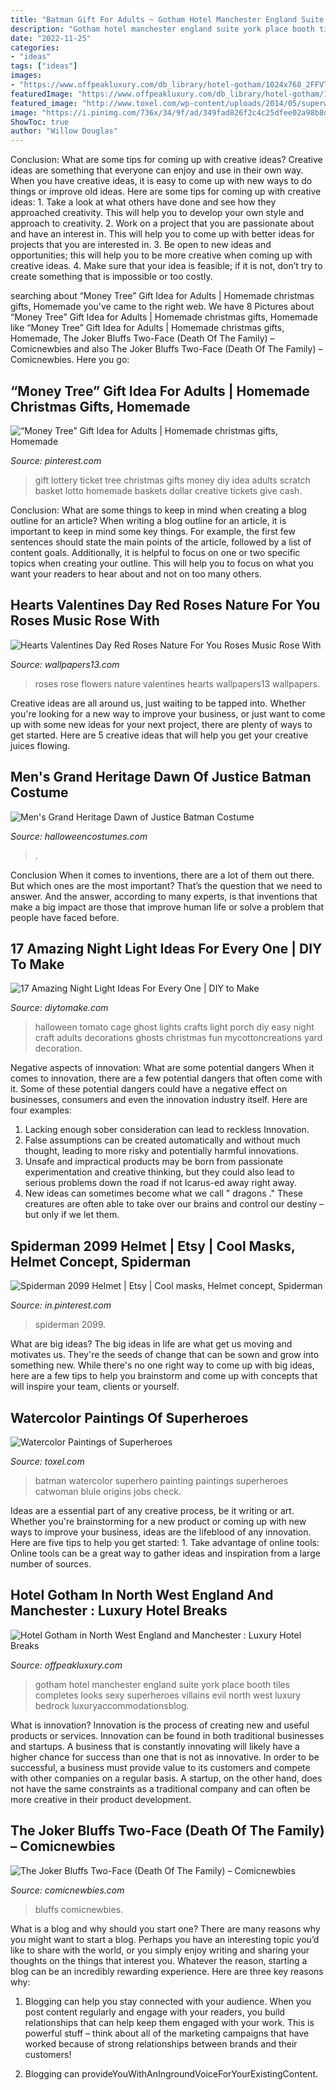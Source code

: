```yaml
---
title: "Batman Gift For Adults ~ Gotham Hotel Manchester England Suite York Place Booth Tiles Completes Looks Sexy Superheroes Villains Evil North West Luxury Bedrock Luxuryaccommodationsblog"
description: "Gotham hotel manchester england suite york place booth tiles completes looks sexy superheroes villains evil north west luxury bedrock luxuryaccommodationsblog"
date: "2022-11-25"
categories:
- "ideas"
tags: ["ideas"]
images:
- "https://www.offpeakluxury.com/db_library/hotel-gotham/1024x768_2FFVT_bank-managers-suite.jpg"
featuredImage: "https://www.offpeakluxury.com/db_library/hotel-gotham/1024x768_2FFVT_bank-managers-suite.jpg"
featured_image: "http://www.toxel.com/wp-content/uploads/2014/05/superwatercolor02.jpg"
image: "https://i.pinimg.com/736x/34/9f/ad/349fad826f2c4c25dfee02a98b8d1aee.jpg"
ShowToc: true
author: "Willow Douglas"
---
```



Conclusion: What are some tips for coming up with creative ideas?
Creative ideas are something that everyone can enjoy and use in their own way. When you have creative ideas, it is easy to come up with new ways to do things or improve old ideas. Here are some tips for coming up with creative ideas: 1. Take a look at what others have done and see how they approached creativity. This will help you to develop your own style and approach to creativity. 2. Work on a project that you are passionate about and have an interest in. This will help you to come up with better ideas for projects that you are interested in. 3. Be open to new ideas and opportunities; this will help you to be more creative when coming up with creative ideas. 4. Make sure that your idea is feasible; if it is not, don’t try to create something that is impossible or too costly. 
	

		
searching about “Money Tree” Gift Idea for Adults | Homemade christmas gifts, Homemade you've came to the right web. We have 8 Pictures about “Money Tree” Gift Idea for Adults | Homemade christmas gifts, Homemade like “Money Tree” Gift Idea for Adults | Homemade christmas gifts, Homemade, The Joker Bluffs Two-Face (Death Of The Family) – Comicnewbies and also The Joker Bluffs Two-Face (Death Of The Family) – Comicnewbies. Here you go:
		
    
## “Money Tree” Gift Idea For Adults | Homemade Christmas Gifts, Homemade

<img loading=lazy src="https://i.pinimg.com/736x/2f/09/87/2f0987cc20106b3877a2bb94e5bddbc7.jpg" onerror="this.onerror=null;this.src='https://tse1.mm.bing.net/th?id=OIP.MjT8kxFpnqsSUhpCgrP3qAHaO0&amp;pid=15.1';" alt="“Money Tree” Gift Idea for Adults | Homemade christmas gifts, Homemade">

_Source: pinterest.com_

>gift lottery ticket tree christmas gifts money diy idea adults scratch basket lotto homemade baskets dollar creative tickets give cash. 

	

Conclusion: What are some things to keep in mind when creating a blog outline for an article?
When writing a blog outline for an article, it is important to keep in mind some key things. For example, the first few sentences should state the main points of the article, followed by a list of content goals. Additionally, it is helpful to focus on one or two specific topics when creating your outline. This will help you to focus on what you want your readers to hear about and not on too many others.

    
## Hearts Valentines Day Red Roses Nature For You Roses Music Rose With

<img loading=lazy src="https://www.wallpapers13.com/wp-content/uploads/2015/11/Hearts_valentines_day_red_roses_nature_for_you_roses_music_rose_with_love_flowers_5616x3744-1600x1200.jpg" onerror="this.onerror=null;this.src='https://tse1.mm.bing.net/th?id=OIP.IcPL_6zqGsenyjBO5-J82gHaFj&amp;pid=15.1';" alt="Hearts Valentines Day Red Roses Nature For You Roses Music Rose With">

_Source: wallpapers13.com_

>roses rose flowers nature valentines hearts wallpapers13 wallpapers. 

	

Creative ideas are all around us, just waiting to be tapped into. Whether you're looking for a new way to improve your business, or just want to come up with some new ideas for your next project, there are plenty of ways to get started. Here are 5 creative ideas that will help you get your creative juices flowing.

    
## Men&#039;s Grand Heritage Dawn Of Justice Batman Costume

<img loading=lazy src="https://images.halloweencostumes.com/products/38651/2-1-77515/mens-grand-heritage-dawn-of-justice-batman-costume.jpg" onerror="this.onerror=null;this.src='https://tse3.mm.bing.net/th?id=OIP._VRYusRTdS6eoD2d3aUl3gHaKl&amp;pid=15.1';" alt="Men&#039;s Grand Heritage Dawn of Justice Batman Costume">

_Source: halloweencostumes.com_

>. 

	

Conclusion
When it comes to inventions, there are a lot of them out there. But which ones are the most important? That’s the question that we need to answer. And the answer, according to many experts, is that inventions that make a big impact are those that improve human life or solve a problem that people have faced before.

    
## 17 Amazing Night Light Ideas For Every One | DIY To Make

<img loading=lazy src="http://www.diytomake.com/wp-content/uploads/2017/02/Halloween-Porch-Night-Light.jpg" onerror="this.onerror=null;this.src='https://tse3.mm.bing.net/th?id=OIP.2sy-yPawYIJH0Z3yZW3NfgHaJ4&amp;pid=15.1';" alt="17 Amazing Night Light Ideas For Every One | DIY to Make">

_Source: diytomake.com_

>halloween tomato cage ghost lights crafts light porch diy easy night craft adults decorations ghosts christmas fun mycottoncreations yard decoration. 

	

Negative aspects of innovation: What are some potential dangers
When it comes to innovation, there are a few potential dangers that often come with it. Some of these potential dangers could have a negative effect on businesses, consumers and even the innovation industry itself. Here are four examples:
1. Lacking enough sober consideration can lead to reckless Innovation.
2. False assumptions can be created automatically and without much thought, leading to more risky and potentially harmful innovations.
3. Unsafe and impractical products may be born from passionate experimentation and creative thinking, but they could also lead to serious problems down the road if not Icarus-ed away right away. 
4. New ideas can sometimes become what we call " dragons ." These creatures are often able to take over our brains and control our destiny – but only if we let them.

    
## Spiderman 2099 Helmet | Etsy | Cool Masks, Helmet Concept, Spiderman

<img loading=lazy src="https://i.pinimg.com/736x/34/9f/ad/349fad826f2c4c25dfee02a98b8d1aee.jpg" onerror="this.onerror=null;this.src='https://tse4.mm.bing.net/th?id=OIP.UJTPFgu-RA78rJkfgq24lQHaJ3&amp;pid=15.1';" alt="Spiderman 2099 Helmet | Etsy | Cool masks, Helmet concept, Spiderman">

_Source: in.pinterest.com_

>spiderman 2099. 

	

What are big ideas?
The big ideas in life are what get us moving and motivates us. They're the seeds of change that can be sown and grow into something new. While there's no one right way to come up with big ideas, here are a few tips to help you brainstorm and come up with concepts that will inspire your team, clients or yourself.

    
## Watercolor Paintings Of Superheroes

<img loading=lazy src="http://www.toxel.com/wp-content/uploads/2014/05/superwatercolor02.jpg" onerror="this.onerror=null;this.src='https://tse1.mm.bing.net/th?id=OIP.4EMkc_nXpzAG7USO1JN21QHaK8&amp;pid=15.1';" alt="Watercolor Paintings of Superheroes">

_Source: toxel.com_

>batman watercolor superhero painting paintings superheroes catwoman blule origins jobs check. 

	

Ideas are a essential part of any creative process, be it writing or art. Whether you're brainstorming for a new product or coming up with new ways to improve your business, ideas are the lifeblood of any innovation. Here are five tips to help you get started: 1. Take advantage of online tools: Online tools can be a great way to gather ideas and inspiration from a large number of sources.

    
## Hotel Gotham In North West England And Manchester : Luxury Hotel Breaks

<img loading=lazy src="https://www.offpeakluxury.com/db_library/hotel-gotham/1024x768_2FFVT_bank-managers-suite.jpg" onerror="this.onerror=null;this.src='https://tse2.mm.bing.net/th?id=OIP.nLFpw9vrymrhh82atVuOJwHaFj&amp;pid=15.1';" alt="Hotel Gotham in North West England and Manchester : Luxury Hotel Breaks">

_Source: offpeakluxury.com_

>gotham hotel manchester england suite york place booth tiles completes looks sexy superheroes villains evil north west luxury bedrock luxuryaccommodationsblog. 

	

What is innovation?
Innovation is the process of creating new and useful products or services. Innovation can be found in both traditional businesses and startups. A business that is constantly innovating will likely have a higher chance for success than one that is not as innovative. In order to be successful, a business must provide value to its customers and compete with other companies on a regular basis. A startup, on the other hand, does not have the same constraints as a traditional company and can often be more creative in their product development.

    
## The Joker Bluffs Two-Face (Death Of The Family) – Comicnewbies

<img loading=lazy src="https://comicnewbies.com/wp-content/uploads/2019/10/the-joker-bluffs-two-face-death-of-the-family-2-e1571937992984.jpg?is-pending-load=1" onerror="this.onerror=null;this.src='https://tse3.mm.bing.net/th?id=OIP.yR4XEt2snzIh7VwrSraOqwHaLG&amp;pid=15.1';" alt="The Joker Bluffs Two-Face (Death Of The Family) – Comicnewbies">

_Source: comicnewbies.com_

>bluffs comicnewbies. 

	

What is a blog and why should you start one?
There are many reasons why you might want to start a blog. Perhaps you have an interesting topic you’d like to share with the world, or you simply enjoy writing and sharing your thoughts on the things that interest you. Whatever the reason, starting a blog can be an incredibly rewarding experience. Here are three key reasons why: 
1) Blogging can help you stay connected with your audience. When you post content regularly and engage with your readers, you build relationships that can help keep them engaged with your work. This is powerful stuff – think about all of the marketing campaigns that have worked because of strong relationships between brands and their customers! 

2) Blogging can provideYouWithAnIngroundVoiceForYourExistingContent.


